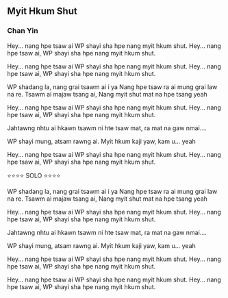 ## Myit Hkum Shut

### Chan Yin

Hey... nang hpe tsaw ai
WP shayi sha hpe nang myit hkum shut.
Hey... nang hpe tsaw ai,
WP shayi sha hpe nang myit hkum shut.

Hey... nang hpe tsaw ai
WP shayi sha hpe nang myit hkum shut.
Hey... nang hpe tsaw ai,
WP shayi sha hpe nang myit hkum shut.

WP shadang la, nang grai tsawm ai i ya
Nang hpe tsaw ra ai mung grai law
na re. Tsawm ai majaw tsang ai,
Nang myit shut mat na hpe tsang yeah

Hey... nang hpe tsaw ai
WP shayi sha hpe nang myit hkum shut.
Hey... nang hpe tsaw ai,
WP shayi sha hpe nang myit hkum shut.

Jahtawng nhtu ai hkawn tsawm ni hte
tsaw mat, ra mat na gaw nmai....

WP shayi mung, atsam rawng ai.
Myit hkum kaji yaw, kam u... yeah

Hey... nang hpe tsaw ai
WP shayi sha hpe nang myit hkum shut.
Hey... nang hpe tsaw ai,
WP shayi sha hpe nang myit hkum shut.

⭐⭐⭐⭐ SOLO ⭐⭐⭐⭐

WP shadang la, nang grai tsawm ai i ya
Nang hpe tsaw ra ai mung grai law
na re. Tsawm ai majaw tsang ai,
Nang myit shut mat na hpe tsang yeah

Hey... nang hpe tsaw ai
WP shayi sha hpe nang myit hkum shut.
Hey... nang hpe tsaw ai,
WP shayi sha hpe nang myit hkum shut.

Jahtawng nhtu ai hkawn tsawm ni hte
tsaw mat, ra mat na gaw nmai....

WP shayi mung, atsam rawng ai.
Myit hkum kaji yaw, kam u... yeah

Hey... nang hpe tsaw ai
WP shayi sha hpe nang myit hkum shut.
Hey... nang hpe tsaw ai,
WP shayi sha hpe nang myit hkum shut.

Hey... nang hpe tsaw ai
WP shayi sha hpe nang myit hkum shut.
Hey... nang hpe tsaw ai,
WP shayi sha hpe nang myit hkum shut.
